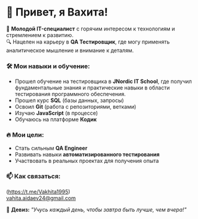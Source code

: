 # 👋 Привет, я Вахита!  

🚀 **Молодой IT-специалист** с горячим интересом к технологиям и стремлением к развитию.  
🔍 Нацелен на карьеру в **QA Тестировщик**, где могу применять аналитическое мышление и внимание к деталям.  

### 🛠️ Мои навыки и обучение:  
- Прошел обучение на тестировщика в **JNordic IT School**, где получил фундаментальные знания и практические навыки в области тестирования программного обеспечения.
- Прошел курс **SQL** (базы данных, запросы)  
- Освоил **Git** (работа с репозиториями, ветками) 
- Изучаю **JavaScript** (в процессе)  
- Обучаюсь на платформе **Кодик**  

### 🔥 Мои цели:  
- Стать сильным **QA Engineer**  
- Развивать навыки **автоматизированного тестирования**  
- Участвовать в реальных проектах для получения опыта  

### 📫 Как связаться:  
(https://t.me/Vakhita1995)  
vahita.aidaev24@gmail.com  

📌 **Девиз:** *"Учусь каждый день, чтобы завтра быть лучше, чем вчера!"*  

